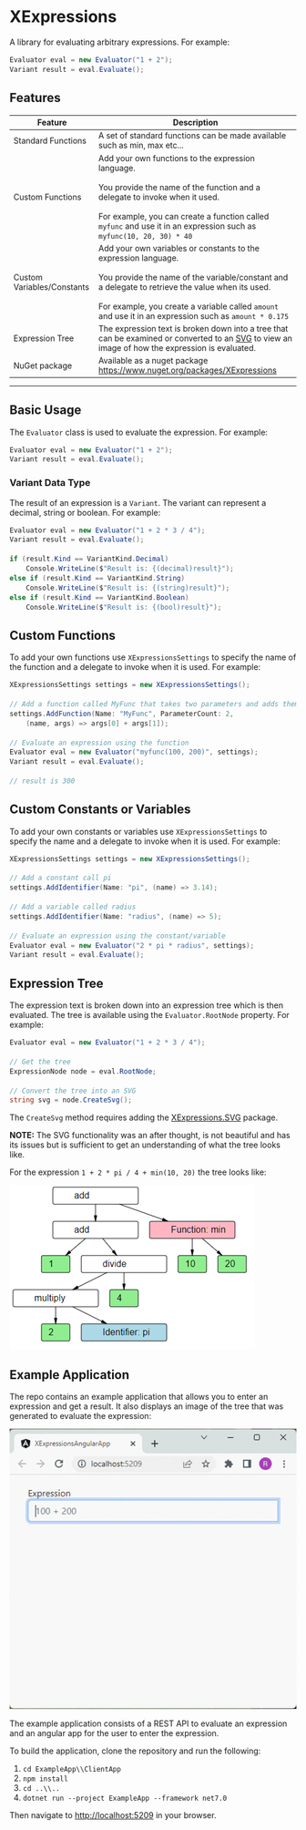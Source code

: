 # XExpressions

A library for evaluating arbitrary expressions. For example:
```csharp
Evaluator eval = new Evaluator("1 + 2");
Variant result = eval.Evaluate();
```

## Features

| Feature | Description |
|---|---|
| Standard Functions | A set of standard functions can be made available such as min, max etc...|
| Custom Functions | Add your own functions to the expression language.<br /><br />You provide the name of the function and a delegate to invoke when it used.<br /><br />For example,  you can create a function called `myfunc` and use it in an expression such as `myfunc(10, 20, 30) * 40` |
| Custom Variables/Constants | Add your own variables or constants to the expression language.<br /><br />You provide the name of the variable/constant and a delegate to retrieve the value when its used.<br /><br />For example, you create a variable called `amount` and use it in an expression such as `amount * 0.175` |
| Expression Tree | The expression text is broken down into a tree that can be examined or converted to an [SVG](https://en.wikipedia.org/wiki/SVG) to view an image of how the expression is evaluated. |
| NuGet package | Available as a nuget package https://www.nuget.org/packages/XExpressions |

---

## Basic Usage
The `Evaluator` class is used to evaluate the expression. For example:
```csharp
Evaluator eval = new Evaluator("1 + 2");
Variant result = eval.Evaluate();
```

### Variant Data Type
The result of an expression is a `Variant`.  The variant can represent a decimal, string or boolean. For example:
```csharp
Evaluator eval = new Evaluator("1 + 2 * 3 / 4");
Variant result = eval.Evaluate();

if (result.Kind == VariantKind.Decimal)
	Console.WriteLine($"Result is: {(decimal)result}");
else if (result.Kind == VariantKind.String)
	Console.WriteLine($"Result is: {(string)result}");
else if (result.Kind == VariantKind.Boolean)
	Console.WriteLine($"Result is: {(bool)result}");
```

## Custom Functions
To add your own functions use `XExpressionsSettings` to specify the name of the function and a delegate to invoke when it is used. For example:
```csharp
XExpressionsSettings settings = new XExpressionsSettings();

// Add a function called MyFunc that takes two parameters and adds them
settings.AddFunction(Name: "MyFunc", ParameterCount: 2, 
	(name, args) => args[0] + args[1]);

// Evaluate an expression using the function
Evaluator eval = new Evaluator("myfunc(100, 200)", settings);
Variant result = eval.Evaluate();

// result is 300
```

## Custom Constants or Variables

To add your own constants or variables use `XExpressionsSettings` to specify the name and a delegate to invoke when it is used.  For example:
```csharp
XExpressionsSettings settings = new XExpressionsSettings();

// Add a constant call pi
settings.AddIdentifier(Name: "pi", (name) => 3.14);

// Add a variable called radius
settings.AddIdentifier(Name: "radius", (name) => 5);

// Evaluate an expression using the constant/variable
Evaluator eval = new Evaluator("2 * pi * radius", settings);
Variant result = eval.Evaluate();
```

## Expression Tree
The expression text is broken down into an expression tree which is then evaluated.  The tree is available using the `Evaluator.RootNode` property.  For example:
```csharp
Evaluator eval = new Evaluator("1 + 2 * 3 / 4");

// Get the tree
ExpressionNode node = eval.RootNode;

// Convert the tree into an SVG
string svg = node.CreateSvg();
```

The `CreateSvg` method requires adding the [XExpressions.SVG](https://www.nuget.org/packages/XExpressions.SVG) package.

**NOTE:** The SVG functionality was an after thought, is not beautiful and has its issues but is sufficient to get an understanding of what the tree looks like.

For the expression `1 + 2 * pi / 4 + min(10, 20)` the tree looks like:

![expression tree](docs/tree.png)

## Example Application

The repo contains an example application that allows you to enter an expression and get a result.  It also displays
an image of the tree that was generated to evaluate the expression:

![example app](docs/ExampleApp.gif)

The example application consists of a REST API to evaluate an expression and an angular app for the user to enter the expression.

To build the application, clone the repository and run the following:

1. `cd ExampleApp\\ClientApp`
2. `npm install`
3. `cd ..\\..`
4. `dotnet run --project ExampleApp --framework net7.0`

Then navigate to [http://localhost:5209](http://localhost:5209) in your browser.